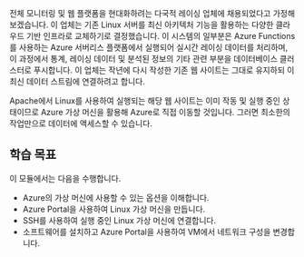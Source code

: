 전체 모니터링 및 웹 플랫폼을 현대화하려는 다국적 레이싱 업체에 채용되었다고 가정해 보겠습니다. 이 업체는 기존 Linux 서버를 최신 아키텍처 기능을 활용하는 다양한 클라우드 기반 인프라로 교체하기로 결정했습니다. 이 시스템의 일부분은 Azure Functions를 사용하는 Azure 서버리스 플랫폼에서 실행되어 실시간 레이싱 데이터를 처리하며, 이 과정에서 통계, 레이싱 데이터 및 분석된 정보의 기타 관련 부분을 데이터베이스 클러스터로 푸시합니다. 이 업체는 작년에 다시 작성한 기존 웹 사이트는 그대로 유지하되 이 최신 데이터 스트림에 연결하려고 합니다.

Apache에서 Linux를 사용하여 실행되는 해당 웹 사이트는 이미 작동 및 실행 중인 상태이므로 Azure 가상 머신을 활용해 Azure로 직접 이동할 것입니다. 그러면 최소한의 작업만으로 데이터에 액세스할 수 있습니다.

## <a name="learning-objectives"></a>학습 목표

이 모듈에서는 다음을 수행합니다.

- Azure의 가상 머신에 사용할 수 있는 옵션을 이해합니다.
- Azure Portal을 사용하여 Linux 가상 머신을 만듭니다.
- SSH를 사용하여 실행 중인 Linux 가상 머신에 연결합니다.
- 소프트웨어를 설치하고 Azure Portal을 사용하여 VM에서 네트워크 구성을 변경합니다.